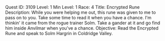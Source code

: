 Quest ID: 3109
Level: 1
Min Level: 1
Race: 4
Title: Encrypted Rune
Description: While you were helping me out, this rune was given to me to pass on to you. Take some time to read it when you have a chance. I'm thinkin' it came from the rogue trainer Solm. Take a gander at it and go find him inside Anvilmar when you've a chance.
Objective: Read the Encrypted Rune and speak to Solm Hargrin in Coldridge Valley.
